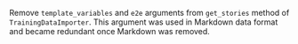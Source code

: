 Remove `template_variables` and `e2e` arguments from `get_stories` method of `TrainingDataImporter`.
This argument was used in Markdown data format and became redundant once Markdown was removed.